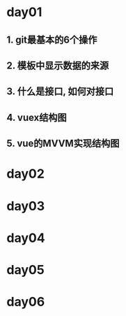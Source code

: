 # day01
## 1. git最基本的6个操作
## 2. 模板中显示数据的来源 
## 3. 什么是接口, 如何对接口
## 4. vuex结构图
## 5. vue的MVVM实现结构图

# day02
# day03
# day04
# day05
# day06
